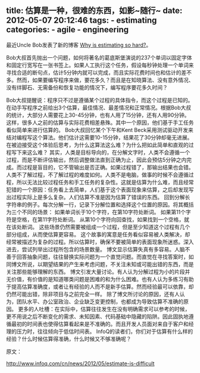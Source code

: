 title: 估算是一种，很难的东西，如影~随行~
date: 2012-05-07 20:12:46
tags:
	- estimating
categories:
    - agile
    - engineering	
---


最近Uncle Bob发表了新的博客 [Why is estimating so hard?](http://blog.8thlight.com/uncle-bob/2012/04/20/Why-Is-Estimating-So-Hard.html)。



Bob大叔首先抛出一个问题，如何将著名的葛底斯堡演说的237个单词以固定字体和固定行宽写在一张书签上。如果人工执行这个任务，假设每秒钟处理一个单词来寻找合适的断句点，估计5分钟内就可以完成，而且实际花费时间也和估计的差不多。然而，如果要编写程序来做，要花多久？而且是在知晓算法、没有意外情况、没有绊脚石、无需备份和恢复功能的情况下，编写程序要花多久时间？


<!--more-->

Bob大叔提醒说：程序只不过是遵循某个过程的具体指令，而这个过程是已知的。在动手写程序之前给出3个估算，最佳情况、最差情况和正常情况。根据Bob大叔的统计，大部分人需要花上30-45分钟，也有人用了15分钟，还有人用90分钟。这样，很多人之前的估算与实际花费相差悬殊。其中一个原因，他们基于手工任务看似简单来进行估算的。
Bob大叔回忆某个下午和Kent Beck采用测试驱动开发来结对编程写这个算法。他们估计这需要10-15分钟，结果花了30分钟却毫无进展。在被迫接受这个体验后思考，为什么这算法这么难？为什么把如此简单和直观的过程写下来这么难？
其实，人类是目标导向的，在分解文字时，人类不会遵循一个过程，而是不断评估输出，然后调整做法直到正确为止，因此会预估5分钟之内完成。而过程是盲目的，它不管输出是否正确。如果过程错了，那输出结果也会错。人类不了解过程，不了解过程的难度如何。人类不是电脑，做事的时候不会遵循过程，所以无法比较过程任务和手工任务的复杂性。这就是估算为什么难，而且经常犯错的一个原因：任务看上去简单，人们基于这个表面现象来估算，之后却发现写出过程实际上是多么复杂。人们估算不准是因为估算了错误的东西。
回到分解长字符串的例子。每次分解一行，记录下分解位置和选择这个位置的原因。将其概括为三个不同的场景：
如果单词长于10个字符，在第10字符处断词。
如果第11个字符是空格，在第11字符处断词。
从第10个字符向回查找，如果找到一个空格，就在该处断词。
这些场景仍然需要被组成一个过程，但是至少知道这个过程有几个部分组成，从而使估算更容易。
这个故事的寓意是任务看似容易被人类解决，却经常被描述为复杂的过程。所以估算时，确保不要被简单的表面现象所迷惑。深入进去，尝试列举出过程所包含的场景数量。
博文显示估算失真有多容易。人脑不善于回答抽象问题，往往替换实际问题为一个直觉问题。而直觉在寻找答案时，如同博文所说，以期望结果的产生来考虑问题，不关注未知或可能出错的东西，而是关注那些能够理解的东西。
博文引发大量讨论。有人认为分解过程为小的片段并无价值，有价值的是知道哪类问题是困难的和为什么困难。也有人认为多练习有助于提高估算准确度，或者让有经验的人而不是新手估算。然而经验最可以依靠，却仍然可能出错，除非项目与之前完全一样。
除了博文所讨论的原因，还有人认为，团队水平、办公室政治、企业缺乏变更控制，也都成为导致估算不准确的原因。
更多的人吐槽：在实际中，估算往往发生在没有明确需求可以参考的时候，更不用说之后不断变化的需求、未知因素、代码基础中隐藏的陷阱。因此固执地遵循最初的时间表也使得估算看起来是不准确的。而且开发人员面对来自于客户和经理的压力时，往往倾向于低估时间表。
InfoQ的读者们，你们对于估算有什么样的经验？什么时候估算得准确，什么时候又不够准确呢？

原文： 

<http://www.infoq.com/cn/news/2012/05/estimate-is-difficult>
